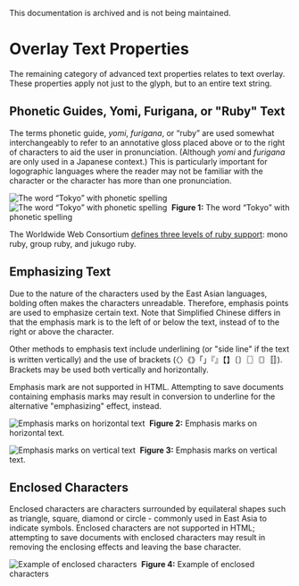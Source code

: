 This documentation is archived and is not being maintained.

# Overlay Text Properties

The remaining category of advanced text properties relates to text overlay. These properties apply not just to the glyph, but to an entire text string.

## Phonetic Guides, Yomi, Furigana, or "Ruby" Text

The terms phonetic guide, *yomi*, *furigana*, or “ruby” are used somewhat interchangeably to refer to an annotative gloss placed above or to the right of characters to aid the user in pronunciation. (Although *yomi* and *furigana* are only used in a Japanese context.) This is particularly important for logographic languages where the reader may not be familiar with the character or the character has more than one pronunciation.

![The word “Tokyo” with phonetic spelling](https://i-msdn.sec.s-msft.com/dynimg/IC868528.png "The word “Tokyo” with phonetic spelling")  ![The word “Tokyo” with phonetic spelling](https://i-msdn.sec.s-msft.com/dynimg/IC868530.png "The word “Tokyo” with phonetic spelling") 
**Figure 1:** The word “Tokyo” with phonetic spelling

The Worldwide Web Consortium [defines three levels of ruby support](https://www.w3.org/TR/jlreq/): mono ruby, group ruby, and jukugo ruby.

## Emphasizing Text

Due to the nature of the characters used by the East Asian languages, bolding often makes the characters unreadable. Therefore, emphasis points are used to emphasize certain text. Note that Simplified Chinese differs in that the emphasis mark is to the left of or below the text, instead of to the right or above the character.

Other methods to emphasis text include underlining (or "side line" if the text is written vertically) and the use of brackets (〈〉《》「」『』【】〔〕〖〗〘〙〚〛). Brackets may be used both vertically and horizontally.

Emphasis mark are not supported in HTML. Attempting to save documents containing emphasis marks may result in conversion to underline for the alternative "emphasizing" effect, instead.

![Emphasis marks on horizontal text](https://i-msdn.sec.s-msft.com/dynimg/IC868529.png "Emphasis marks on horizontal text") 
**Figure 2:** Emphasis marks on horizontal text.

![Emphasis marks on vertical text](https://i-msdn.sec.s-msft.com/dynimg/IC868532.png "Emphasis marks on vertical text") 
**Figure 3:** Emphasis marks on vertical text.

## Enclosed Characters

Enclosed characters are characters surrounded by equilateral shapes such as triangle, square, diamond or circle - commonly used in East Asia to indicate symbols. Enclosed characters are not supported in HTML; attempting to save documents with enclosed characters may result in removing the enclosing effects and leaving the base character.

![Example of enclosed characters](https://i-msdn.sec.s-msft.com/dynimg/IC868531.jpg "Example of enclosed characters") 
**Figure 4:** Example of enclosed characters
